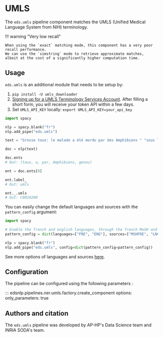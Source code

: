 # UMLS

The `eds.umls` pipeline component matches the UMLS (Unified Medical Language System from NIH) terminology.

!!! warning "Very low recall"

    When using the `exact` matching mode, this component has a very poor recall performance.
    We can use the `simstring` mode to retrieve approximate matches, albeit at the cost of a significantly higher computation time.

## Usage

`eds.umls` is an additional module that needs to be setup by:

1. `pip install -U umls_downloader`
2. [Signing up for a UMLS Terminology Services Account](https://uts.nlm.nih.gov/uts/signup-login). After filling a short form, you will receive your token API within a few days.
3. Set `UMLS_API_KEY` locally: `export UMLS_API_KEY=your_api_key`

```python
import spacy

nlp = spacy.blank("fr")
nlp.add_pipe("eds.umls")

text = "Grosse toux: le malade a été mordu par des Amphibiens " "sous le genou"

doc = nlp(text)

doc.ents
# Out: (toux, a, par, Amphibiens, genou)

ent = doc.ents[0]

ent.label_
# Out: umls

ent._.umls
# Out: C0010200
```

You can easily change the default languages and sources with the `pattern_config` argument:

```python
import spacy

# Enable the french and english languages, through the french MeSH and LOINC
pattern_config = dict(languages=["FRE", "ENG"], sources=["MSHFRE", "LNC"])

nlp = spacy.blank("fr")
nlp.add_pipe("eds.umls", config=dict(pattern_config=pattern_config))
```

See more options of languages and sources [here](https://www.nlm.nih.gov/research/umls/sourcereleasedocs/index.html).

## Configuration

The pipeline can be configured using the following parameters :

::: edsnlp.pipelines.ner.umls.factory.create_component
    options:
        only_parameters: true

## Authors and citation

The `eds.umls` pipeline was developed by AP-HP's Data Science team and INRIA SODA's team.
